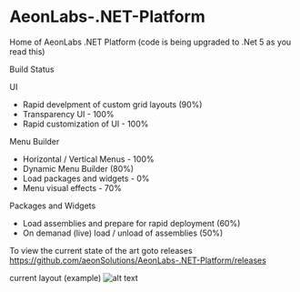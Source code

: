 # AeonLabs-.NET-Platform
Home of AeonLabs .NET Platform
(code is being upgraded to .Net 5 as you read this)

Build Status

UI
- Rapid develpment of custom grid layouts (90%)
- Transparency UI - 100%
- Rapid customization of UI - 100%

Menu Builder
- Horizontal / Vertical Menus - 100% 
- Dynamic Menu Builder (80%)
- Load packages and widgets - 0%
- Menu visual effects - 70%

Packages and Widgets
- Load assemblies and prepare for rapid deployment (60%)
- On demanad (live) load / unload of assemblies (50%)

To view the current state of the art goto releases
https://github.com/aeonSolutions/AeonLabs-.NET-Platform/releases

current layout (example)
![alt text](http://www.aeonlabs.solutions/images/github/layout3.jpg)

